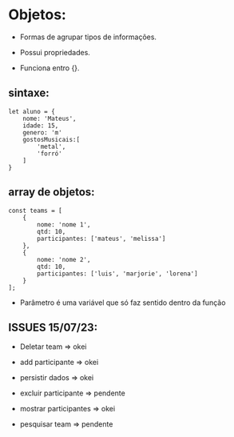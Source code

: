# Objetos:

- Formas de agrupar tipos de informações.

- Possui propriedades.

- Funciona entro {}.

## sintaxe:

~~~JS exemplo:
let aluno = {
    nome: 'Mateus',
    idade: 15,
    genero: 'm'
    gostosMusicais:[
        'metal',
        'forró'
    ]
}
~~~

## array de objetos:

~~~JS exemplo
const teams = [
    {
        nome: 'nome 1',
        qtd: 10,
        participantes: ['mateus', 'melissa']
    },
    {
        nome: 'nome 2',
        qtd: 10,
        participantes: ['luis', 'marjorie', 'lorena']
    }
];
~~~

- Parâmetro é uma variável que só faz sentido dentro da função

## ISSUES 15/07/23:

- Deletar team => okei

- add participante => okei

- persistir dados => okei

- excluir participante => pendente

- mostrar participantes => okei

- pesquisar team => pendente
